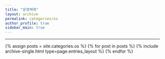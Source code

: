 ```yaml
---
title: "운영체제"
layout: archive
permalink: categories/os
author_profile: true
sidebar_main: true
---
```


<!-- 공백이 포함되어 있는 카테고리 이름의 경우 site.categories['a b c'] 이런식으로! -->

***

{% assign posts = site.categories.os %}
{% for post in posts %} {% include archive-single.html type=page.entries_layout %} {% endfor %}